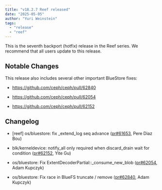 ```yaml
---
title: "v18.2.7 Reef released"
date: "2025-05-05"
author: "Yuri Weinstein"
tags:
  - "release"
  - "reef"
---
```


This is the seventh backport (hotfix) release in the Reef series. We recommend that all users update to this release.

## Notable Changes

This release also includes several other important BlueStore fixes:

- https://github.com/ceph/ceph/pull/62840

- https://github.com/ceph/ceph/pull/62054

- https://github.com/ceph/ceph/pull/62152

## Changelog

- [reef] os/bluestore: fix \_extend\_log seq advance ([pr#61653](https://github.com/ceph/ceph/pull/61653), Pere Diaz Bou)

- blk/kerneldevice: notify\_all only required when discard\_drain wait for condition ([pr#62152](https://github.com/ceph/ceph/pull/62152), Yite Gu)

- os/bluestore: Fix ExtentDecoderPartial::\_consume\_new\_blob ([pr#62054](https://github.com/ceph/ceph/pull/62054), Adam Kupczyk)

- os/bluestore: Fix race in BlueFS truncate / remove ([pr#62840](https://github.com/ceph/ceph/pull/62840), Adam Kupczyk)

